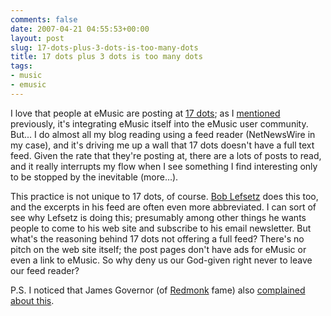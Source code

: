 ```yaml
---
comments: false
date: 2007-04-21 04:55:53+00:00
layout: post
slug: 17-dots-plus-3-dots-is-too-many-dots
title: 17 dots plus 3 dots is too many dots
tags:
- music
- emusic
---
```


I love that people at eMusic are posting at [17 dots](http://www.17dots.com/); as I [mentioned](http://swindleeeee.com/2007/03/04/what-is-emusics-free-prize/) previously, it's integrating eMusic itself into the eMusic user community. But... I do almost all my blog reading using a feed reader (NetNewsWire in my case), and it's driving me up a wall that 17 dots doesn't have a full text feed. Given the rate that they're posting at, there are a lots of posts to read,  and it really interrupts my flow when I see something I find interesting only to be stopped by the inevitable (more…).

This practice is not unique to 17 dots, of course. [Bob Lefsetz](http://www.lefsetz.com/wordpress/index.php) does this too, and the excerpts in his feed are often even more abbreviated. I can sort of see why Lefsetz is doing this; presumably among other things he wants people to come to his web site and subscribe to his email newsletter. But what's the reasoning behind 17 dots not offering a full feed? There's no pitch on the web site itself; the post pages don't have ads for eMusic or even a link to eMusic. So why deny us our God-given right never to leave our feed reader?

P.S. I noticed that James Governor (of [Redmonk](http://www.redmonk.com/) fame) also [complained about this](http://17dots.com/2007/04/18/418-older-arrivals/).
